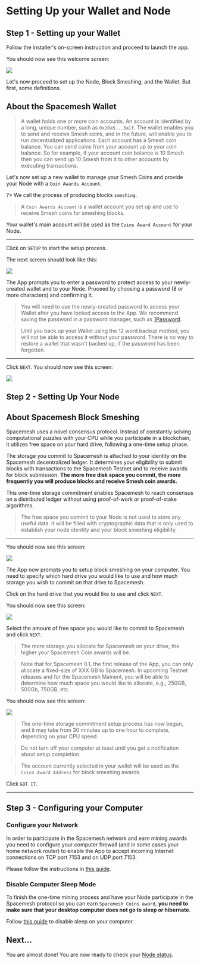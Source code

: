 # Setting Up your Wallet and Node

## Step 1 - Setting up your Wallet
Follow the installer's on-screen instruction and proceed to launch the app.

You should now see this welcome screen:

![](../images/v1.0/welcome.png)

Let's now proceed to set up the Node, Block Smeshing, and the Wallet. But first, some definitions.

## About the Spacemesh Wallet
> A wallet holds one or more coin accounts. An account is identified by a long, unique number, such as `0x20a5...3a1f`. The wallet enables you to send and receive Smesh coins, and in the future, will enable you to run decentralized applications. Each account has a Smesh coin balance. You can send coins from your account up to your coin balance. So for example, if your account coin balance is 10 Smesh then you can send up 10 Smesh from it to other accounts by executing transactions.

Let's now set up a new wallet to manage your Smesh Coins and provide your Node with a `Coin Awards Account`.

?> We call the process of producing blocks `smeshing`.

> A `Coin Awards Account` is a wallet account you set up and use to receive Smesh coins for smeshing blocks.

Your wallet's main account will be used as the `Coins Award Account` for your Node.

---

Click on `SETUP` to start the setup process.

The next screen should look like this:

![](../images/v1.0/protect_wallet.png)

The App prompts you to enter a password to protect access to your newly-created wallet and to your Node. Proceed by choosing a password (8 or more characters) and confirming it.

> You will need to use the newly-created password to access your Wallet after you have locked access to the App. We recommend saving the password in a password manager, such as [1Password](https://1password.com).

> Until you back up your Wallet using the 12 word backup method, you will not be able to access it without your password. There is no way to restore a wallet that wasn't backed up, if the password has been forgotten.

---

Click `NEXT`. You should now see this screen:

![](../images/v1.0/protect_wallet_confirmed.png)


## Step 2 - Setting Up Your Node

## About Spacemesh Block Smeshing

Spacemesh uses a novel consensus protocol. Instead of constantly solving computational puzzles with your CPU while you participate in a blockchain, it utilizes free space on your hard drive, following a one-time setup phase.

The storage you commit to Spacemesh is attached to your identity on the Spacemesh decentralized ledger. It determines your eligibility to submit blocks with transactions to the Spacemesh Testnet and to receive awards for block submission. **The more free disk space you commit, the more frequently you will produce blocks and receive Smesh coin awards.**

This one-time storage commitment enables Spacemesh to reach consensus on a distributed ledger without using proof-of-work or proof-of-stake algorithms.

> The free space you commit to your Node is not used to store any useful data. It will be filled with cryptographic data that is only used to establish your node identity and your block smeshing eligibility.

---

You should now see this screen:

![](../images/v1.0/miner_setup_drive.png)

The App now prompts you to setup block smeshing on your computer. You need to specify which hard drive you would like to use and how much storage you wish to commit on that drive to Spacemesh.

Click on the hard drive that you would like to use and click `NEXT`.

You should now see this screen:

![](../images/v1.0/miner_setup_size.png)

Select the amount of free space you would like to commit to Spacemesh and click `NEXT`.

> The more storage you allocate for Spacemesh on your drive, the higher your Spacemesh Coin awards will be.

> Note that for Spacemesh 0.1, the first release of the App, you can only allocate a fixed-size of XXX GB to Spacemesh. In upcoming Testnet releases and for the Spacemesh Mainent, you will be able to determine how much space you would like to allocate, e.g., 250GB, 500Gb, 750GB, etc.

You should now see this screen:

![](../images/v1.0/miner_setup_complete.png)

> The one-time storage commitment setup process has now begun, and it may take from 30 minutes up to one hour to complete, depending on your CPU speed.

> Do not turn off your computer at least until you get a notification about setup completion.

> The account currently selected in your wallet will be used as the `Coins Award Address` for block smeshing awards.

Click `GOT IT`.

---

## Step 3 - Configuring your Computer

### Configure your Network
In order to participate in the Spacemesh network and earn mining awards you need to configure your computer firewall (and in some cases your home network router) to enable the App to accept incoming Internet connections on TCP port 7153 and on UDP port 7153.

Please follow the instructions in [this guide](netconfig.md).

### Disable Computer Sleep Mode
To finish the one-time mining process and have your Node participate in the Spacemesh protocol so you can earn `Spacemesh Coins award`, **you need to make sure that your desktop computer does not go to sleep or hibernate**.

Follow [this guide](no_sleep.md) to disable sleep on your computer.


## Next...
You are almost done! You are now ready to check your [Node status](guide/status.md).
